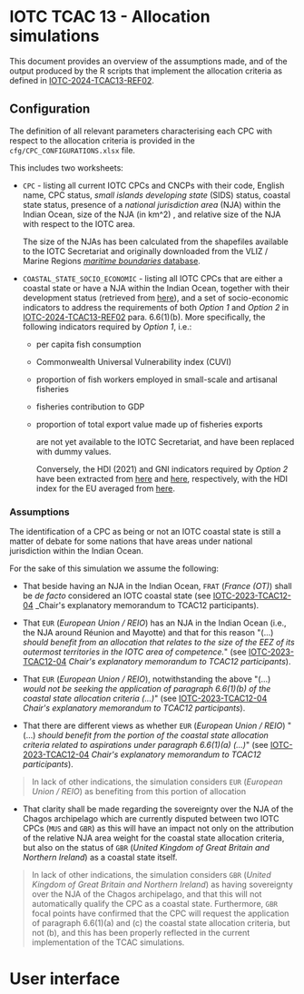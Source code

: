 # IOTC TCAC 13 - Allocation simulations

This document provides an overview of the assumptions made, and of the output produced by the R scripts that implement the allocation criteria as defined in [IOTC-2024-TCAC13-REF02](https://iotc.org/sites/default/files/documents/2023/11/IOTC-2024-TCAC13-REF02E_TCAC_draft_Allocation_Regime_v7_clean.docx).

## Configuration

The definition of all relevant parameters characterising each CPC with respect to the allocation criteria is provided in the `cfg/CPC_CONFIGURATIONS.xlsx` file.

This includes two worksheets:

-   `CPC` - listing all current IOTC CPCs and CNCPs with their code, English name, CPC status, *small islands developing state* (SIDS) status, coastal state status, presence of a *national jurisdiction area* (NJA) within the Indian Ocean, size of the NJA (in km\^2) , and relative size of the NJA with respect to the IOTC area.

    The size of the NJAs has been calculated from the shapefiles available to the IOTC Secretariat and originally downloaded from the VLIZ / Marine Regions [*maritime boundaries* database](https://www.marineregions.org/eezsearch.php).

-   `COASTAL_STATE_SOCIO_ECONOMIC` - listing all IOTC CPCs that are either a coastal state or have a NJA within the Indian Ocean, together with their development status (retrieved from [here](https://www.un.org/development/desa/dpad/wp-content/uploads/sites/45/WESP2020_Annex.pdf)), and a set of socio-economic indicators to address the requirements of both *Option 1* and *Option 2* in [IOTC-2024-TCAC13-REF02](https://iotc.org/sites/default/files/documents/2023/11/IOTC-2024-TCAC13-REF02E_TCAC_draft_Allocation_Regime_v7_clean.docx) para. 6.6(1)(b). More specifically, the following indicators required by *Option 1*, i.e.:

    -   per capita fish consumption

    -   Commonwealth Universal Vulnerability index (CUVI)

    -   proportion of fish workers employed in small-scale and artisanal fisheries

    -   fisheries contribution to GDP

    -   proportion of total export value made up of fisheries exports

        are not yet available to the IOTC Secretariat, and have been replaced with dummy values.

        Conversely, the HDI (2021) and GNI indicators required by *Option 2* have been extracted from [here](https://hdr.undp.org/data-center/human-development-index#/indicies/HDI) and [here](https://datahelpdesk.worldbank.org/knowledgebase/articles/906519-world-bank-country-and-lending-group), respectively, with the HDI index for the EU averaged from [here](https://www.theglobaleconomy.com/rankings/human_development/European-union/).

### Assumptions

The identification of a CPC as being or not an IOTC coastal state is still a matter of debate for some nations that have areas under national jurisdiction within the Indian Ocean.

For the sake of this simulation we assume the following:

-   That beside having an NJA in the Indian Ocean, `FRAT` (*France (OT)*) shall be *de facto* considered an IOTC coastal state (see [IOTC-2023-TCAC12-04](https://iotc.org/sites/default/files/documents/2023/09/IOTC-2023-TCAC12-04_E_-_Chairs_Explanatory_Note.pdf) \_Chair's explanatory memorandum to TCAC12 participants).

-   That `EUR` (*European Union / REIO*) has an NJA in the Indian Ocean (i.e., the NJA around Réunion and Mayotte) and that for this reason "(...) *should benefit from an allocation that relates to the size of the EEZ of its outermost territories in the IOTC area of competence.*" (see [IOTC-2023-TCAC12-04](https://iotc.org/sites/default/files/documents/2023/09/IOTC-2023-TCAC12-04_E_-_Chairs_Explanatory_Note.pdf) *Chair's explanatory memorandum to TCAC12 participants*).

-   That `EUR` (*European Union / REIO*), notwithstanding the above "(...) *would not be seeking the application of paragraph 6.6(1)(b) of the coastal state allocation criteria (...)*" (see [IOTC-2023-TCAC12-04](https://iotc.org/sites/default/files/documents/2023/09/IOTC-2023-TCAC12-04_E_-_Chairs_Explanatory_Note.pdf) *Chair's explanatory memorandum to TCAC12 participants*).

-   That there are different views as whether `EUR` (*European Union / REIO*) "(...) *should benefit from the portion of the coastal state allocation criteria related to aspirations under paragraph 6.6(1)(a) (...)*" (see [IOTC-2023-TCAC12-04](https://iotc.org/sites/default/files/documents/2023/09/IOTC-2023-TCAC12-04_E_-_Chairs_Explanatory_Note.pdf) *Chair's explanatory memorandum to TCAC12 participants*).

> In lack of other indications, the simulation considers `EUR` (*European Union / REIO*) as benefiting from this portion of allocation

-   That clarity shall be made regarding the sovereignty over the NJA of the Chagos archipelago which are currently disputed between two IOTC CPCs (`MUS` and `GBR`) as this will have an impact not only on the attribution of the relative NJA area weight for the coastal state allocation criteria, but also on the status of `GBR` (*United Kingdom of Great Britain and Northern Ireland*) as a coastal state itself.

> In lack of other indications, the simulation considers `GBR` (*United Kingdom of Great Britain and Northern Ireland*) as having sovereignty over the NJA of the Chagos archipelago, and that this will not automatically qualify the CPC as a coastal state. Furthermore, `GBR` focal points have confirmed that the CPC will request the application of paragraph 6.6(1)(a) and (c) the coastal state allocation criteria, but not (b), and this has been properly reflected in the current implementation of the TCAC simulations. 

# User interface
